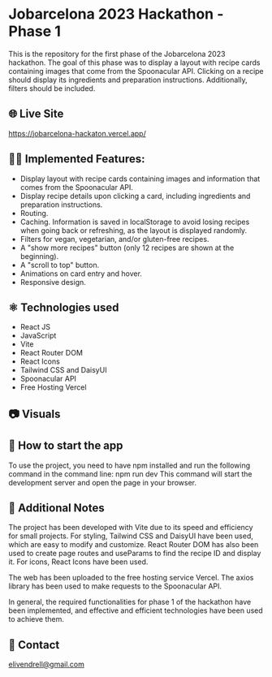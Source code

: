 # Jobarcelona 2023 Hackathon - Phase 1
This is the repository for the first phase of the Jobarcelona 2023 hackathon. The goal of this phase was to display a layout with recipe cards containing images that come from the Spoonacular API. Clicking on a recipe should display its ingredients and preparation instructions. Additionally, filters should be included.

## 🌐 Live Site
https://jobarcelona-hackaton.vercel.app/

## 👩‍💻 Implemented Features:
- Display layout with recipe cards containing images and information that comes from the Spoonacular API.
- Display recipe details upon clicking a card, including ingredients and preparation instructions.
- Routing.
- Caching. Information is saved in localStorage to avoid losing recipes when going back or refreshing, as the layout is displayed randomly.
- Filters for vegan, vegetarian, and/or gluten-free recipes.
- A "show more recipes" button (only 12 recipes are shown at the beginning).
- A "scroll to top" button.
- Animations on card entry and hover.
- Responsive design.

## ⚛️ Technologies used
- React JS  
- JavaScript
- Vite
- React Router DOM
- React Icons
- Tailwind CSS and DaisyUI
- Spoonacular API
- Free Hosting Vercel

## 📷 Visuals

## 🏁 How to start the app
To use the project, you need to have npm installed and run the following command in the command line:
npm run dev
This command will start the development server and open the page in your browser.

## 📝 Additional Notes
The project has been developed with Vite due to its speed and efficiency for small projects. For styling, Tailwind CSS and DaisyUI have been used, which are easy to modify and customize. React Router DOM has also been used to create page routes and useParams to find the recipe ID and display it. For icons, React Icons have been used.

The web has been uploaded to the free hosting service Vercel. The axios library has been used to make requests to the Spoonacular API.

In general, the required functionalities for phase 1 of the hackathon have been implemented, and effective and efficient technologies have been used to achieve them.

## 📩 Contact
elivendrell@gmail.com

